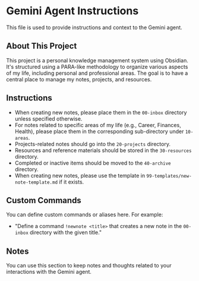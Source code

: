 # Gemini Agent Instructions

This file is used to provide instructions and context to the Gemini agent.

## About This Project

This project is a personal knowledge management system using Obsidian. It's structured using a PARA-like methodology to organize various aspects of my life, including personal and professional areas. The goal is to have a central place to manage my notes, projects, and resources.

## Instructions

- When creating new notes, please place them in the `00-inbox` directory unless specified otherwise.
- For notes related to specific areas of my life (e.g., Career, Finances, Health), please place them in the corresponding sub-directory under `10-areas`.
- Projects-related notes should go into the `20-projects` directory.
- Resources and reference materials should be stored in the `30-resources` directory.
- Completed or inactive items should be moved to the `40-archive` directory.
- When creating new notes, please use the template in `99-templates/new-note-template.md` if it exists.

## Custom Commands

You can define custom commands or aliases here. For example:

- "Define a command `!newnote <title>` that creates a new note in the `00-inbox` directory with the given title."

## Notes

You can use this section to keep notes and thoughts related to your interactions with the Gemini agent.

